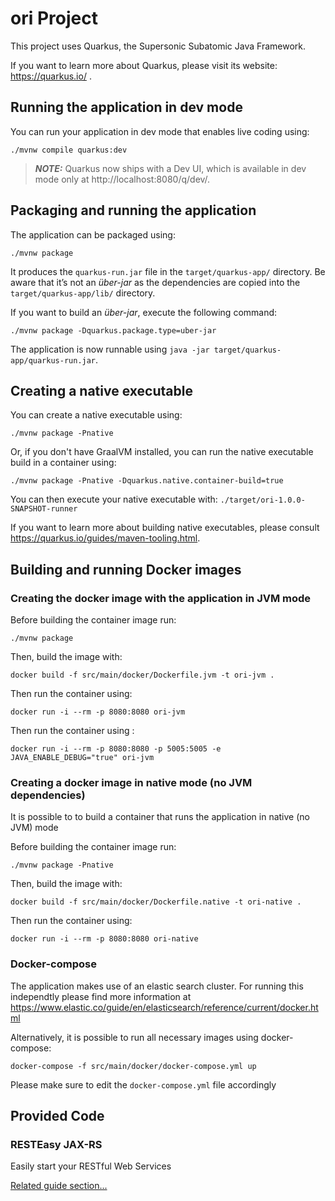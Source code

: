 # ori Project

This project uses Quarkus, the Supersonic Subatomic Java Framework.

If you want to learn more about Quarkus, please visit its website: https://quarkus.io/ .

## Running the application in dev mode

You can run your application in dev mode that enables live coding using:
```shell script
./mvnw compile quarkus:dev
```

> **_NOTE:_**  Quarkus now ships with a Dev UI, which is available in dev mode only at http://localhost:8080/q/dev/.

## Packaging and running the application

The application can be packaged using:
```shell script
./mvnw package
```
It produces the `quarkus-run.jar` file in the `target/quarkus-app/` directory.
Be aware that it’s not an _über-jar_ as the dependencies are copied into the `target/quarkus-app/lib/` directory.

If you want to build an _über-jar_, execute the following command:
```shell script
./mvnw package -Dquarkus.package.type=uber-jar
```

The application is now runnable using `java -jar target/quarkus-app/quarkus-run.jar`.

## Creating a native executable

You can create a native executable using: 
```shell script
./mvnw package -Pnative
```

Or, if you don't have GraalVM installed, you can run the native executable build in a container using: 
```shell script
./mvnw package -Pnative -Dquarkus.native.container-build=true
```

You can then execute your native executable with: `./target/ori-1.0.0-SNAPSHOT-runner`

If you want to learn more about building native executables, please consult https://quarkus.io/guides/maven-tooling.html.

## Building and running Docker images

### Creating the docker image with the application in JVM mode

Before building the container image run:
```shell script
./mvnw package
```

Then, build the image with:
```shell script
docker build -f src/main/docker/Dockerfile.jvm -t ori-jvm .
```

Then run the container using:
```shell script
docker run -i --rm -p 8080:8080 ori-jvm
```

Then run the container using :
```shell script
docker run -i --rm -p 8080:8080 -p 5005:5005 -e JAVA_ENABLE_DEBUG="true" ori-jvm
```
### Creating a docker image in native mode (no JVM dependencies)

It is possible to to build a container that runs the application in native (no JVM) mode

Before building the container image run:

```shell script
./mvnw package -Pnative
```

Then, build the image with:

```shell script
docker build -f src/main/docker/Dockerfile.native -t ori-native .
```

Then run the container using:

```shell script
docker run -i --rm -p 8080:8080 ori-native
```

### Docker-compose

The application makes use of an elastic search cluster. For running this independtly please find more information at https://www.elastic.co/guide/en/elasticsearch/reference/current/docker.html

Alternatively, it is possible to run all necessary images using docker-compose:

```shell script
docker-compose -f src/main/docker/docker-compose.yml up
```
Please make sure to edit the ```docker-compose.yml``` file accordingly

## Provided Code

### RESTEasy JAX-RS

Easily start your RESTful Web Services

[Related guide section...](https://quarkus.io/guides/getting-started#the-jax-rs-resources)
